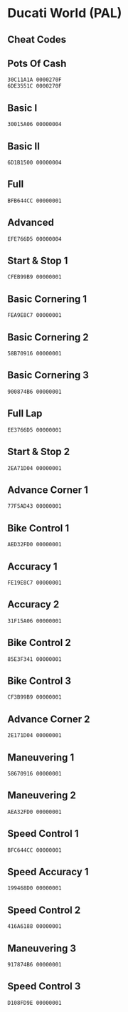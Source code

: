# Ducati World (PAL)

## Cheat Codes

## Pots Of Cash

```
30C11A1A 0000270F
6DE3551C 0000270F

```

## Basic I

```
30015A06 00000004

```

## Basic II

```
6D1B1500 00000004

```

## Full

```
BFB644CC 00000001

```

## Advanced

```
EFE766D5 00000004

```

## Start & Stop 1

```
CFEB99B9 00000001

```

## Basic Cornering 1

```
FEA9E8C7 00000001

```

## Basic Cornering 2

```
58B70916 00000001

```

## Basic Cornering 3

```
900874B6 00000001

```

## Full Lap

```
EE3766D5 00000001

```

## Start & Stop 2

```
2EA71D04 00000001

```

## Advance Corner 1

```
77F5AD43 00000001

```

## Bike Control 1

```
AED32FD0 00000001

```

## Accuracy 1

```
FE19E8C7 00000001

```

## Accuracy 2

```
31F15A06 00000001

```

## Bike Control 2

```
85E3F341 00000001

```

## Bike Control 3

```
CF3B99B9 00000001

```

## Advance Corner 2

```
2E171D04 00000001

```

## Maneuvering 1

```
58670916 00000001

```

## Maneuvering 2

```
AEA32FD0 00000001

```

## Speed Control 1

```
BFC644CC 00000001

```

## Speed Accuracy 1

```
199468D0 00000001

```

## Speed Control 2

```
416A6188 00000001

```

## Maneuvering 3

```
917874B6 00000001

```

## Speed Control 3

```
D108FD9E 00000001

```

